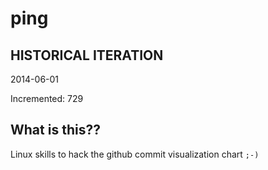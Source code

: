 # ping

## HISTORICAL ITERATION
2014-06-01

Incremented: 729

## What is this?? 
Linux skills to hack the github commit visualization chart `;-)`
